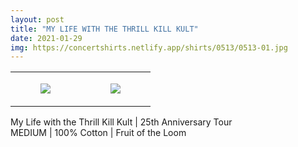 ```yaml
---
layout: post
title: "MY LIFE WITH THE THRILL KILL KULT"
date: 2021-01-29
img: https://concertshirts.netlify.app/shirts/0513/0513-01.jpg
---
```




<table style="width:100%;"><tr><td style="vertical-align:top;">
      <figure class="tmblr-full" data-orig-height="2048" data-orig-width="1365" data-orig-src="https://concertshirts.netlify.app/shirts/0513/0513-01.jpg"><img src="https://64.media.tumblr.com/129146ce5c8de9ccaa19bc355178b9e4/e71f6bee9db676f3-af/s540x810/709645ed53894375cab3f81194ca0a63ea8bc9c5.jpg" data-orig-height="2048" data-orig-width="1365" data-orig-src="https://concertshirts.netlify.app/shirts/0513/0513-01.jpg"/></figure></td>
    <td style="vertical-align:top;">
      <figure class="tmblr-full" data-orig-height="2048" data-orig-width="1365" data-orig-src="https://concertshirts.netlify.app/shirts/0513/0513-02.jpg"><img src="https://64.media.tumblr.com/2f097a1db724b1217c829eb7e6f67f29/e71f6bee9db676f3-ec/s540x810/f4e46acae2c55b19077f4d1470c2e27d62549ca2.jpg" data-orig-height="2048" data-orig-width="1365" data-orig-src="https://concertshirts.netlify.app/shirts/0513/0513-02.jpg"/></figure></td>
  </tr></table><p>
  My Life with the Thrill Kill Kult | 25th Anniversary Tour<br/>MEDIUM | 100% Cotton | Fruit of the Loom
</p>
